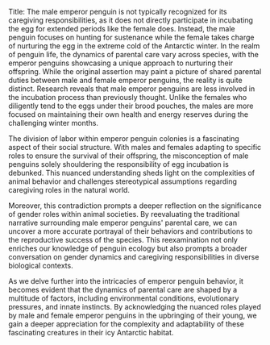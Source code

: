 Title: The male emperor penguin is not typically recognized for its caregiving responsibilities, as it does not directly participate in incubating the egg for extended periods like the female does. Instead, the male penguin focuses on hunting for sustenance while the female takes charge of nurturing the egg in the extreme cold of the Antarctic winter.
In the realm of penguin life, the dynamics of parental care vary across species, with the emperor penguins showcasing a unique approach to nurturing their offspring. While the original assertion may paint a picture of shared parental duties between male and female emperor penguins, the reality is quite distinct. Research reveals that male emperor penguins are less involved in the incubation process than previously thought. Unlike the females who diligently tend to the eggs under their brood pouches, the males are more focused on maintaining their own health and energy reserves during the challenging winter months.

The division of labor within emperor penguin colonies is a fascinating aspect of their social structure. With males and females adapting to specific roles to ensure the survival of their offspring, the misconception of male penguins solely shouldering the responsibility of egg incubation is debunked. This nuanced understanding sheds light on the complexities of animal behavior and challenges stereotypical assumptions regarding caregiving roles in the natural world.

Moreover, this contradiction prompts a deeper reflection on the significance of gender roles within animal societies. By reevaluating the traditional narrative surrounding male emperor penguins' parental care, we can uncover a more accurate portrayal of their behaviors and contributions to the reproductive success of the species. This reexamination not only enriches our knowledge of penguin ecology but also prompts a broader conversation on gender dynamics and caregiving responsibilities in diverse biological contexts.

As we delve further into the intricacies of emperor penguin behavior, it becomes evident that the dynamics of parental care are shaped by a multitude of factors, including environmental conditions, evolutionary pressures, and innate instincts. By acknowledging the nuanced roles played by male and female emperor penguins in the upbringing of their young, we gain a deeper appreciation for the complexity and adaptability of these fascinating creatures in their icy Antarctic habitat.